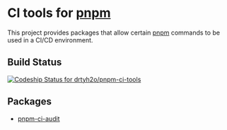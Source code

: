 # CI tools for [pnpm](https://pnpm.js.org)

This project provides packages that allow certain [pnpm](https://pnpm.js.org) commands to be used in a CI/CD environment.

## Build Status
[![Codeship Status for drtyh2o/pnpm-ci-tools](https://app.codeship.com/projects/17ef8a79-792a-4af9-961f-606c6d6dc1f5/status?branch=main)](https://app.codeship.com/projects/428097)

## Packages
- [pnpm-ci-audit](./packages/pnpm-ci-audit/README.md)
